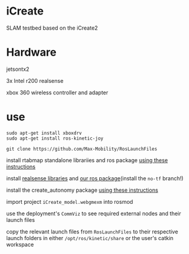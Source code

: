 # iCreate
SLAM testbed based on the iCreate2

# Hardware

jetsontx2

3x Intel r200 realsense

xbox 360 wireless controller and adapter


# use


```
sudo apt-get install xboxdrv
sudo apt-get install ros-kinetic-joy

git clone https://github.com/Max-Mobility/RosLaunchFiles

```

install rtabmap standalone librariies and ros package [using these instructions](https://github.com/introlab/rtabmap_ros#rtabmap_ros-)

install [realsense libraries](http://wiki.ros.org/librealsense) and [our ros package](https://github.com/Max-Mobility/realsense)(install the `no-tf` branch!)

install the create_autonomy package [using these instructions](https://github.com/Max-Mobility/create_autonomy)

import project `iCreate_model.webgmexm` into rosmod

use the deployment's `CommViz` to see required external nodes and their launch files

copy the relevant launch files from `RosLaunchFiles` to their respective launch folders in either `/opt/ros/kinetic/share` or the user's catkin workspace
